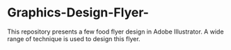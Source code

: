 # Graphics-Design-Flyer-
This repository presents a few food flyer design in Adobe Illustrator. A wide range of technique is used to design this flyer.
